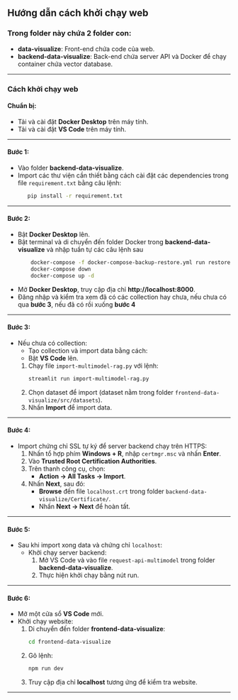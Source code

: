 ## Hướng dẫn cách khởi chạy web

### Trong folder này chứa 2 folder con:
- **data-visualize**: Front-end chứa code của web.
- **backend-data-visualize**: Back-end chứa server API và Docker để chạy container chứa vector database.

---

### Cách khởi chạy web

#### Chuẩn bị:
- Tải và cài đặt **Docker Desktop** trên máy tính.
- Tải và cài đặt **VS Code** trên máy tính.
---

#### **Bước 1**:
- Vào folder **backend-data-visualize**.
- Import các thư viện cần thiết bằng cách cài đặt các dependencies trong file `requirement.txt` bằng câu lệnh: 
    ```bash
       pip install -r requirement.txt
    ```

---

#### **Bước 2**:
- Bật **Docker Desktop** lên.
- Bật terminal và di chuyển đến folder Docker trong **backend-data-visualize**
và nhập tuần tự các câu lệnh sau
   ```bash
       docker-compose -f docker-compose-backup-restore.yml run restore
       docker-compose down
       docker-compose up -d
    ```
- Mở **Docker Desktop**, truy cập địa chỉ **http://localhost:8000**.
- Đăng nhập và kiểm tra xem đã có các collection hay chưa, nếu chưa có qua **bước 3**, nếu đã có rồi xuống **bước 4**

---

#### **Bước 3**:
- Nếu chưa có collection:
  - Tạo collection và import data bằng cách:
   - Bật **VS Code** lên.
    1. Chạy file `import-multimodel-rag.py` với lệnh:
       ```bash
       streamlit run import-multimodel-rag.py
       ```
    2. Chọn dataset để import (dataset nằm trong folder `frontend-data-visualize/src/datasets`).
    3. Nhấn **Import** để import data.

---

#### **Bước 4**:
- Import chứng chỉ SSL tự ký để server backend chạy trên HTTPS:
  1. Nhấn tổ hợp phím **Windows + R**, nhập `certmgr.msc` và nhấn **Enter**.
  2. Vào **Trusted Root Certification Authorities**.
  3. Trên thanh công cụ, chọn:
     - **Action → All Tasks → Import**.
  4. Nhấn **Next**, sau đó:
     - **Browse** đến file `localhost.crt` trong folder `backend-data-visualize/Certificate/`.
     - Nhấn **Next → Next** để hoàn tất.

---

#### **Bước 5**:
- Sau khi import xong data và chứng chỉ `localhost`:
  - Khởi chạy server backend:
    1. Mở VS Code và vào file `request-api-multimodel` trong folder **backend-data-visualize**.
    2. Thực hiện khởi chạy bằng nút run.

---

#### **Bước 6**:
- Mở một cửa sổ **VS Code** mới.
- Khởi chạy website:
  1. Di chuyển đến folder **frontend-data-visualize**:
     ```bash
     cd frontend-data-visualize
     ```
  2. Gõ lệnh:
     ```bash
     npm run dev
     ```
  3. Truy cập địa chỉ **localhost** tương ứng để kiểm tra website.

---
